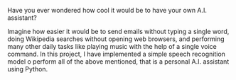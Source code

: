 Have you ever wondered how cool it would be to have your own A.I. assistant?

Imagine how easier it would be to send emails without typing a single word, doing Wikipedia searches without opening web browsers, and performing many other daily tasks like playing music with the help of a single voice command.
In this project, I have implemented a simple speech recognition model o perform all of the above mentioned, that is a personal A.I. assistant using Python. 
